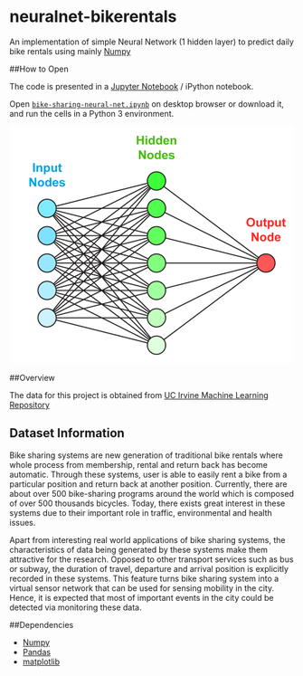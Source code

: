 # neuralnet-bikerentals
An implementation of simple Neural Network (1 hidden layer) to predict daily bike rentals using mainly [Numpy](www.numpy.org/)

##How to Open

The code is presented in a [Jupyter Notebook](https://github.com/jupyter/notebook) / iPython notebook.

Open [``bike-sharing-neural-net.ipynb``](https://github.com/adsasmita/neuralnet-bikerentals/blob/master/bike-sharing-neural-net.ipynb) on desktop browser or download it, and run the cells in a Python 3 environment.

<p align="center">
  <img src="img/nn.png" width="500"/>
</p>

##Overview

The data for this project is obtained from [UC Irvine Machine Learning Repository](https://archive.ics.uci.edu/ml/datasets/Bike+Sharing+Dataset)

## Dataset Information

Bike sharing systems are new generation of traditional bike rentals where whole process from membership, rental and return back has become automatic. Through these systems, user is able to easily rent a bike from a particular position and return back at another position. Currently, there are about over 500 bike-sharing programs around the world which is composed of over 500 thousands bicycles. Today, there exists great interest in these systems due to their important role in traffic, environmental and health issues. 

Apart from interesting real world applications of bike sharing systems, the characteristics of data being generated by these systems make them attractive for the research. Opposed to other transport services such as bus or subway, the duration of travel, departure and arrival position is explicitly recorded in these systems. This feature turns bike sharing system into a virtual sensor network that can be used for sensing mobility in the city. Hence, it is expected that most of important events in the city could be detected via monitoring these data.

##Dependencies

* [Numpy](http://www.numpy.org/)
* [Pandas](http://pandas.pydata.org/)
* [matplotlib](http://matplotlib.org/)



